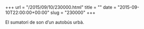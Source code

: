 +++
url = "/2015/09/10/230000.html"
title = ""
date = "2015-09-10T22:00:00+00:00"
slug = "230000"
+++

El sumatori de son d’un autobús urbà.

